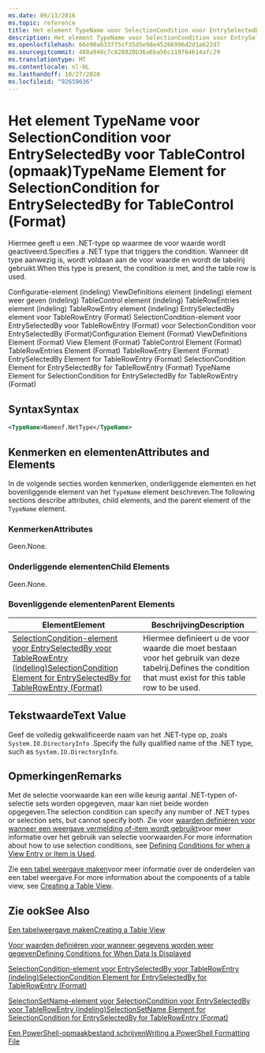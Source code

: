 ```yaml
---
ms.date: 09/13/2016
ms.topic: reference
title: Het element TypeName voor SelectionCondition voor EntrySelectedBy voor TableControl (opmaak)
description: Het element TypeName voor SelectionCondition voor EntrySelectedBy voor TableControl (opmaak)
ms.openlocfilehash: 66e90ab33775cf35d5e98e45266996d2d1a622d7
ms.sourcegitcommit: 488a940c7c828820b36a6ba56c119f64614afc29
ms.translationtype: MT
ms.contentlocale: nl-NL
ms.lasthandoff: 10/27/2020
ms.locfileid: "92659636"
---
```

# <a name="typename-element-for-selectioncondition-for-entryselectedby-for-tablecontrol-format"></a><span data-ttu-id="8683e-103">Het element TypeName voor SelectionCondition voor EntrySelectedBy voor TableControl (opmaak)</span><span class="sxs-lookup"><span data-stu-id="8683e-103">TypeName Element for SelectionCondition for EntrySelectedBy for TableControl (Format)</span></span>

<span data-ttu-id="8683e-104">Hiermee geeft u een .NET-type op waarmee de voor waarde wordt geactiveerd.</span><span class="sxs-lookup"><span data-stu-id="8683e-104">Specifies a .NET type that triggers the condition.</span></span> <span data-ttu-id="8683e-105">Wanneer dit type aanwezig is, wordt voldaan aan de voor waarde en wordt de tabelrij gebruikt.</span><span class="sxs-lookup"><span data-stu-id="8683e-105">When this type is present, the condition is met, and the table row is used.</span></span>

<span data-ttu-id="8683e-106">Configuratie-element (indeling) ViewDefinitions element (indeling) element weer geven (indeling) TableControl element (indeling) TableRowEntries element (indeling) TableRowEntry element (indeling) EntrySelectedBy element voor TableRowEntry (Format) SelectionCondition-element voor EntrySelectedBy voor TableRowEntry (Format) voor SelectionCondition voor EntrySelectedBy (Format)</span><span class="sxs-lookup"><span data-stu-id="8683e-106">Configuration Element (Format) ViewDefinitions Element (Format) View Element (Format) TableControl Element (Format) TableRowEntries Element (Format) TableRowEntry Element (Format) EntrySelectedBy Element for TableRowEntry (Format) SelectionCondition Element for EntrySelectedBy for TableRowEntry (Format) TypeName Element for SelectionCondition for EntrySelectedBy for TableRowEntry (Format)</span></span>

## <a name="syntax"></a><span data-ttu-id="8683e-107">Syntax</span><span class="sxs-lookup"><span data-stu-id="8683e-107">Syntax</span></span>

```xml
<TypeName>Nameof.NetType</TypeName>
```

## <a name="attributes-and-elements"></a><span data-ttu-id="8683e-108">Kenmerken en elementen</span><span class="sxs-lookup"><span data-stu-id="8683e-108">Attributes and Elements</span></span>

<span data-ttu-id="8683e-109">In de volgende secties worden kenmerken, onderliggende elementen en het bovenliggende element van het `TypeName` element beschreven.</span><span class="sxs-lookup"><span data-stu-id="8683e-109">The following sections describe attributes, child elements, and the parent element of the `TypeName` element.</span></span>

### <a name="attributes"></a><span data-ttu-id="8683e-110">Kenmerken</span><span class="sxs-lookup"><span data-stu-id="8683e-110">Attributes</span></span>

<span data-ttu-id="8683e-111">Geen.</span><span class="sxs-lookup"><span data-stu-id="8683e-111">None.</span></span>

### <a name="child-elements"></a><span data-ttu-id="8683e-112">Onderliggende elementen</span><span class="sxs-lookup"><span data-stu-id="8683e-112">Child Elements</span></span>

<span data-ttu-id="8683e-113">Geen.</span><span class="sxs-lookup"><span data-stu-id="8683e-113">None.</span></span>

### <a name="parent-elements"></a><span data-ttu-id="8683e-114">Bovenliggende elementen</span><span class="sxs-lookup"><span data-stu-id="8683e-114">Parent Elements</span></span>

|<span data-ttu-id="8683e-115">Element</span><span class="sxs-lookup"><span data-stu-id="8683e-115">Element</span></span>|<span data-ttu-id="8683e-116">Beschrijving</span><span class="sxs-lookup"><span data-stu-id="8683e-116">Description</span></span>|
|-------------|-----------------|
|[<span data-ttu-id="8683e-117">SelectionCondition-element voor EntrySelectedBy voor TableRowEntry (indeling)</span><span class="sxs-lookup"><span data-stu-id="8683e-117">SelectionCondition Element for EntrySelectedBy for TableRowEntry (Format)</span></span>](./selectioncondition-element-for-entryselectedby-for-tablecontrol-format.md)|<span data-ttu-id="8683e-118">Hiermee definieert u de voor waarde die moet bestaan voor het gebruik van deze tabelrij.</span><span class="sxs-lookup"><span data-stu-id="8683e-118">Defines the condition that must exist for this table row to be used.</span></span>|

## <a name="text-value"></a><span data-ttu-id="8683e-119">Tekstwaarde</span><span class="sxs-lookup"><span data-stu-id="8683e-119">Text Value</span></span>

<span data-ttu-id="8683e-120">Geef de volledig gekwalificeerde naam van het .NET-type op, zoals `System.IO.DirectoryInfo` .</span><span class="sxs-lookup"><span data-stu-id="8683e-120">Specify the fully qualified name of the .NET type, such as `System.IO.DirectoryInfo`.</span></span>

## <a name="remarks"></a><span data-ttu-id="8683e-121">Opmerkingen</span><span class="sxs-lookup"><span data-stu-id="8683e-121">Remarks</span></span>

<span data-ttu-id="8683e-122">Met de selectie voorwaarde kan een wille keurig aantal .NET-typen of-selectie sets worden opgegeven, maar kan niet beide worden opgegeven.</span><span class="sxs-lookup"><span data-stu-id="8683e-122">The selection condition can specify any number of .NET types or selection sets, but cannot specify both.</span></span> <span data-ttu-id="8683e-123">Zie voor [waarden definiëren voor wanneer een weergave vermelding of-item wordt gebruikt](./defining-conditions-for-displaying-data.md)voor meer informatie over het gebruik van selectie voorwaarden.</span><span class="sxs-lookup"><span data-stu-id="8683e-123">For more information about how to use selection conditions, see [Defining Conditions for when a View Entry or Item is Used](./defining-conditions-for-displaying-data.md).</span></span>

<span data-ttu-id="8683e-124">Zie [een tabel weergave maken](./creating-a-table-view.md)voor meer informatie over de onderdelen van een tabel weergave.</span><span class="sxs-lookup"><span data-stu-id="8683e-124">For more information about the components of a table view, see [Creating a Table View](./creating-a-table-view.md).</span></span>

## <a name="see-also"></a><span data-ttu-id="8683e-125">Zie ook</span><span class="sxs-lookup"><span data-stu-id="8683e-125">See Also</span></span>

[<span data-ttu-id="8683e-126">Een tabelweergave maken</span><span class="sxs-lookup"><span data-stu-id="8683e-126">Creating a Table View</span></span>](./creating-a-table-view.md)

[<span data-ttu-id="8683e-127">Voor waarden definiëren voor wanneer gegevens worden weer gegeven</span><span class="sxs-lookup"><span data-stu-id="8683e-127">Defining Conditions for When Data Is Displayed</span></span>](./defining-conditions-for-displaying-data.md)

[<span data-ttu-id="8683e-128">SelectionCondition-element voor EntrySelectedBy voor TableRowEntry (indeling)</span><span class="sxs-lookup"><span data-stu-id="8683e-128">SelectionCondition Element for EntrySelectedBy for TableRowEntry (Format)</span></span>](./selectioncondition-element-for-entryselectedby-for-tablecontrol-format.md)

[<span data-ttu-id="8683e-129">SelectionSetName-element voor SelectionCondition voor EntrySelectedBy voor TableRowEntry (indeling)</span><span class="sxs-lookup"><span data-stu-id="8683e-129">SelectionSetName Element for SelectionCondition for EntrySelectedBy for TableRowEntry (Format)</span></span>](./selectionsetname-element-for-selectioncondition-for-entryselectedby-for-tablecontrol-format.md)

[<span data-ttu-id="8683e-130">Een PowerShell-opmaakbestand schrijven</span><span class="sxs-lookup"><span data-stu-id="8683e-130">Writing a PowerShell Formatting File</span></span>](./writing-a-powershell-formatting-file.md)
